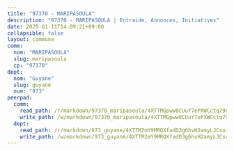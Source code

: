 ```yaml
---
title: "97370 - MARIPASOULA"
description: "97370 - MARIPASOULA | Entraide, Annonces, Initiatives"
date: 2020-01-11T14:09:21+09:00
collapsible: false
layout: commune
comm:
  nom: "MARIPASOULA"
  slug: maripasoula
  cp: "97370"
dept:
  nom: "Guyane"
  slug: guyane
  num: "973"
peerpad:
  comm:
    read_path: /r/markdown/97370_maripasoula/4XTTMGpww8CUuY7ePXWCctq79oc5U8y2ykiBe8KnmRY4DANsq
    write_path: /w/markdown/97370_maripasoula/4XTTMGpww8CUuY7ePXWCctq79oc5U8y2ykiBe8KnmRY4DANsq-K3TgUC1i3KT5Kfk72MeXbbHxFyz23uk4MtMcJRAMpUSYsmwhY1aJ5bGKicMtD9iaT2ttqJX16in43SjukdwMdQWpSurFJoGfpBvM4UZatxqpSFxHW8zYaRLYj2x3weMcgT8RqpZ5
  dept:
    read_path: /r/markdown/973_guyane/4XTTM2mY9MRQXfadD3g6hvH2amyLJCsoinYGcPs3moq9GpTwc
    write_path: /w/markdown/973_guyane/4XTTM2mY9MRQXfadD3g6hvH2amyLJCsoinYGcPs3moq9GpTwc-K3TgTgNFrGYQL7RzdiUs2G5kz5wznH8a7V3hvZcSXNRKvSbg2tsbecC3Je5R7hpbbDk7dogAkEsJV5SFg7UEJUHx8Fogpcmn5vubMjKA1FgiKo3tE8H7NRgUs3M6tfhzyxkWCUs8
---
```


